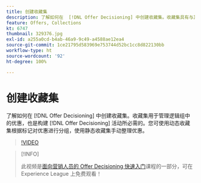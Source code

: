 ```yaml
---
title: 创建收藏集
description: 了解如何在  [!DNL Offer Decisioning] 中创建收藏集。收藏集具有与其关联的资格规则，可帮助您仅向相关客户显示这些收藏集。
feature: Offers, Collections
kt: 6747
thumbnail: 329376.jpg
exl-id: a255a0cd-b4ab-46a9-9c49-a4588ae12ea4
source-git-commit: 1ce21795d583969e753744d52bc1cc8d822130bb
workflow-type: ht
source-wordcount: '92'
ht-degree: 100%

---
```


# 创建收藏集

了解如何在 [!DNL Offer Decisioning] 中创建收藏集。收藏集用于管理逻辑组中的优惠，也是构建 [!DNL Offer Decisioning] 活动所必需的。您可使用动态收藏集根据标记对优惠进行分组，使用静态收藏集手动整理优惠。

>[!VIDEO](https://video.tv.adobe.com/v/329376?quality=12&learn=on)

>[!INFO]
>
> 此视频是[面向营销人员的 Offer Decisioning 快速入门](https://experienceleague.adobe.com/?recommended=ExperiencePlatform-U-1-2020.1.offerdecisioning?lang=zh-Hans)课程的一部分，可在 Experience League 上免费观看！
